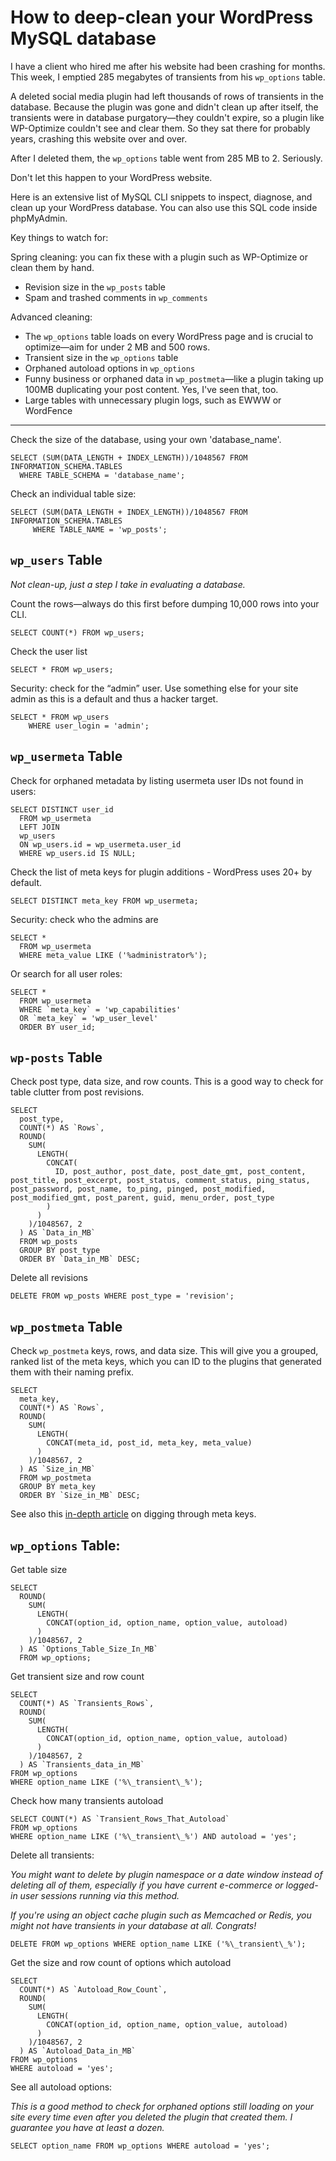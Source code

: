 # How to deep-clean your WordPress MySQL database

I have a client who hired me after his website had been crashing for months. This week, I emptied 285 megabytes of transients from his `wp_options` table.

A deleted social media plugin had left thousands of rows of transients in the database. Because the plugin was gone and didn't clean up after itself, the transients were in database purgatory—they couldn't expire, so a plugin like WP-Optimize couldn't see and clear them. So they sat there for probably years, crashing this website over and over.

After I deleted them, the `wp_options` table went from 285 MB to 2. Seriously. 

Don't let this happen to your WordPress website.

Here is an extensive list of MySQL CLI snippets to inspect, diagnose, and clean up your WordPress database. You can also use this SQL code inside phpMyAdmin.

Key things to watch for:

Spring cleaning: you can fix these with a plugin such as WP-Optimize or clean them by hand. 
* Revision size in the `wp_posts` table 
* Spam and trashed comments in `wp_comments`

Advanced cleaning: 

* The `wp_options` table loads on every WordPress page and is crucial to optimize—aim for under 2 MB and 500 rows.
* Transient size in the `wp_options` table
* Orphaned autoload options in `wp_options` 
* Funny business or orphaned data in `wp_postmeta`—like a plugin taking up 100MB duplicating your post content. Yes, I've seen that, too.
* Large tables with unnecessary plugin logs, such as EWWW or WordFence

---

Check the size of the database, using your own 'database_name'. 

```
SELECT (SUM(DATA_LENGTH + INDEX_LENGTH))/1048567 FROM INFORMATION_SCHEMA.TABLES 
  WHERE TABLE_SCHEMA = 'database_name';
```

Check an individual table size:

```
SELECT (SUM(DATA_LENGTH + INDEX_LENGTH))/1048567 FROM INFORMATION_SCHEMA.TABLES 
     WHERE TABLE_NAME = 'wp_posts';
```

## `wp_users` Table

_Not clean-up, just a step I take in evaluating a database._

Count the rows—always do this first before dumping 10,000 rows into your CLI.	
```
SELECT COUNT(*) FROM wp_users;
```

Check the user list
```
SELECT * FROM wp_users;
```

Security: check for the “admin” user. Use something else for your site admin as this is a default and thus a hacker target.
```
SELECT * FROM wp_users
	WHERE user_login = 'admin';
```

## `wp_usermeta` Table

Check for orphaned metadata by listing usermeta user IDs not found in users:
```
SELECT DISTINCT user_id 
  FROM wp_usermeta
  LEFT JOIN 
  wp_users
  ON wp_users.id = wp_usermeta.user_id
  WHERE wp_users.id IS NULL;
```

Check the list of meta keys for plugin additions - WordPress uses 20+ by default.
```
SELECT DISTINCT meta_key FROM wp_usermeta;
```

Security: check who the admins are
```
SELECT *
  FROM wp_usermeta
  WHERE meta_value LIKE ('%administrator%');
```

Or search for all user roles:
```
SELECT * 
  FROM wp_usermeta
  WHERE `meta_key` = 'wp_capabilities' 
  OR `meta_key` = 'wp_user_level'
  ORDER BY user_id;
```

## `wp-posts` Table

Check post type, data size, and row counts. This is a good way to check for table clutter from post revisions.
```
SELECT 
  post_type, 
  COUNT(*) AS `Rows`,
  ROUND(
    SUM(
      LENGTH(
        CONCAT(
          ID, post_author, post_date, post_date_gmt, post_content, post_title, post_excerpt, post_status, comment_status, ping_status, post_password, post_name, to_ping, pinged, post_modified, post_modified_gmt, post_parent, guid, menu_order, post_type
        )
      )
    )/1048567, 2
  ) AS `Data_in_MB`
  FROM wp_posts
  GROUP BY post_type
  ORDER BY `Data_in_MB` DESC;
```

Delete all revisions
```
DELETE FROM wp_posts WHERE post_type = 'revision';
```

## `wp_postmeta` Table

Check `wp_postmeta` keys, rows, and data size. This will give you a grouped, ranked list of the meta keys, which you can ID to the plugins that generated them with their naming prefix. 

```
SELECT
  meta_key, 
  COUNT(*) AS `Rows`,  
  ROUND(
    SUM(
      LENGTH(
        CONCAT(meta_id, post_id, meta_key, meta_value)
      )
    )/1048567, 2
  ) AS `Size_in_MB`
  FROM wp_postmeta
  GROUP BY meta_key
  ORDER BY `Size_in_MB` DESC;
```

See also this [in-depth article](https://www.rawkblog.com/2018/01/how-to-clean-up-the-wordpress-wp_postmeta-database-table/) on digging through meta keys. 

## `wp_options` Table:

Get table size
```
SELECT  
  ROUND(
    SUM(
      LENGTH(
        CONCAT(option_id, option_name, option_value, autoload)
      )
    )/1048567, 2
  ) AS `Options_Table_Size_In_MB`
  FROM wp_options;
```

Get transient size and row count

```
SELECT 
  COUNT(*) AS `Transients_Rows`, 
  ROUND(
    SUM(
      LENGTH(
        CONCAT(option_id, option_name, option_value, autoload)
      )
    )/1048567, 2
  ) AS `Transients_data_in_MB`
FROM wp_options
WHERE option_name LIKE ('%\_transient\_%');
```

Check how many transients autoload

```
SELECT COUNT(*) AS `Transient_Rows_That_Autoload`
FROM wp_options
WHERE option_name LIKE ('%\_transient\_%') AND autoload = 'yes';
```

Delete all transients:

_You might want to delete by plugin namespace or a date window instead of deleting all of them, especially if you have current e-commerce or logged-in user sessions running via this method._

_If you're using an object cache plugin such as Memcached or Redis, you might not have transients in your database at all. Congrats!_

```
DELETE FROM wp_options WHERE option_name LIKE ('%\_transient\_%');
```

Get the size and row count of options which autoload

```
SELECT
  COUNT(*) AS `Autoload_Row_Count`,
  ROUND(
    SUM(
      LENGTH(
        CONCAT(option_id, option_name, option_value, autoload)
      )
    )/1048567, 2
  ) AS `Autoload_Data_in_MB`
FROM wp_options
WHERE autoload = 'yes';
```

See all autoload options:

_This is a good method to check for orphaned options still loading on your site every time even after you deleted the plugin that created them. I guarantee you have at least a dozen._

```
SELECT option_name FROM wp_options WHERE autoload = 'yes';
```
